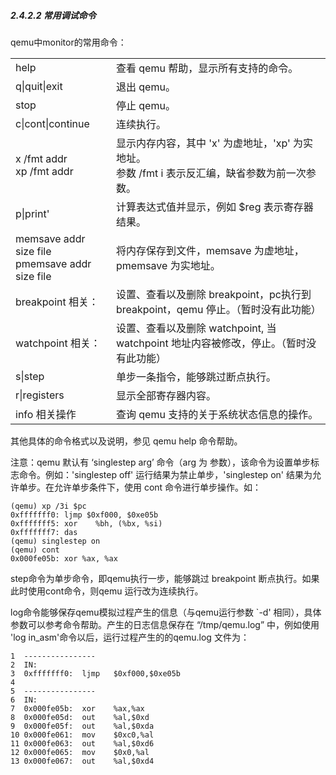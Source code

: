
##### 2.4.2.2 常用调试命令

qemu中monitor的常用命令：

<table>
<tr><td>help</td><td>查看 qemu 帮助，显示所有支持的命令。</td></tr>
<tr><td>q|quit|exit</td><td>退出 qemu。</td></tr>
<tr><td>stop</td><td>停止 qemu。</td></tr>
<tr><td>c|cont|continue</td><td>连续执行。</td></tr>
<tr><td>x /fmt addr<br>xp /fmt addr</td><td>显示内存内容，其中 'x' 为虚地址，'xp' 为实地址。<br>参数 /fmt  i 表示反汇编，缺省参数为前一次参数。</td></tr>
<tr><td>p|print'</td><td>计算表达式值并显示，例如 $reg 表示寄存器结果。</td></tr>
<tr><td>memsave addr size file<br>pmemsave addr size file</td><td>将内存保存到文件，memsave 为虚地址，pmemsave 为实地址。</td></tr>
<tr><td>breakpoint 相关：</td><td>设置、查看以及删除 breakpoint，pc执行到 breakpoint，qemu 停止。（暂时没有此功能）</td></tr>
<tr><td>watchpoint 相关：</td><td>设置、查看以及删除 watchpoint, 当 watchpoint 地址内容被修改，停止。（暂时没有此功能）</td></tr>
<tr><td>s|step</td><td>单步一条指令，能够跳过断点执行。</td></tr>
<tr><td>r|registers</td><td>显示全部寄存器内容。</td></tr>
<tr><td>info 相关操作</td><td>查询 qemu 支持的关于系统状态信息的操作。</td></tr>
</table>

其他具体的命令格式以及说明，参见 qemu help 命令帮助。

注意：qemu 默认有 ‘singlestep arg’ 命令（arg 为 参数），该命令为设置单步标志命令。例如：'singlestep off' 运行结果为禁止单步，'singlestep on' 结果为允许单步。在允许单步条件下，使用 cont 命令进行单步操作。如：

	(qemu) xp /3i $pc
	0xfffffff0: ljmp $0xf000, $0xe05b
	0xfffffff5: xor    %bh, (%bx, %si)
	0xfffffff7: das
	(qemu) singlestep on
	(qemu) cont
	0x000fe05b: xor %ax, %ax

step命令为单步命令，即qemu执行一步，能够跳过 breakpoint 断点执行。如果此时使用cont命令，则qemu 运行改为连续执行。
 
log命令能够保存qemu模拟过程产生的信息（与qemu运行参数 `-d' 相同），具体参数可以参考命令帮助。产生的日志信息保存在 “/tmp/qemu.log” 中，例如使用 'log in_asm'命令以后，运行过程产生的的qemu.log 文件为：

	1  ----------------
	2  IN:
	3  0xfffffff0:  ljmp   $0xf000,$0xe05b
	4  
	5  ----------------
	6  IN:
	7  0x000fe05b:  xor    %ax,%ax
	8  0x000fe05d:  out    %al,$0xd
	9  0x000fe05f:  out    %al,$0xda
	10 0x000fe061:  mov    $0xc0,%al
	11 0x000fe063:  out    %al,$0xd6
	12 0x000fe065:  mov    $0x0,%al
	13 0x000fe067:  out    %al,$0xd4
